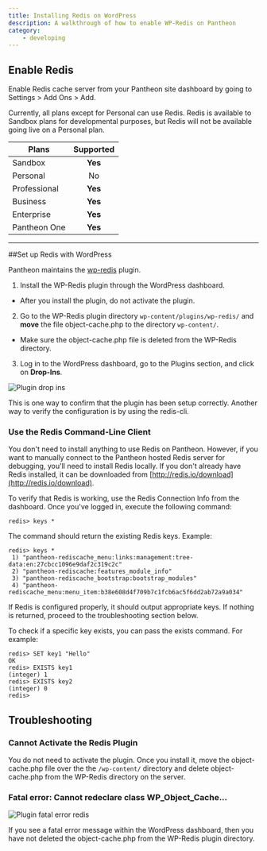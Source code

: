 ```yaml
---
title: Installing Redis on WordPress
description: A walkthrough of how to enable WP-Redis on Pantheon
category:
    - developing
---
```

## Enable Redis

Enable Redis cache server from your Pantheon site dashboard by going to Settings > Add Ons > Add.

Currently, all plans except for Personal can use Redis. Redis is available to Sandbox plans for developmental purposes, but Redis will not be available going live on a Personal plan.



 | Plans        | Supported
 | ------------- |:-------------:|
 | Sandbox      | **Yes** |
 | Personal      | No      |
 | Professional | **Yes**      |
 | Business | **Yes**      |
 | Enterprise | **Yes**      |
 | Pantheon One | **Yes**      |

---


##Set up Redis with WordPress

Pantheon maintains the [wp-redis](https://wordpress.org/plugins/wp-redis/) plugin.

1.  Install the WP-Redis plugin through the WordPress dashboard.
  * After you install the plugin, do not activate the plugin.
2. Go to the WP-Redis plugin directory `wp-content/plugins/wp-redis/` and **move** the file object-cache.php to the directory `wp-content/`.
  * Make sure the object-cache.php file is deleted from the WP-Redis directory.
3. Log in to the WordPress dashboard, go to the Plugins section, and click on **Drop-Ins**.  

![Plugin drop ins](/docs/assets/images/plugin-drop-ins.png)  

This is one way to confirm that the plugin has been setup correctly. Another way to verify the configuration is by using the redis-cli.


### Use the Redis Command-Line Client

You don't need to install anything to use Redis on Pantheon. However, if you want to manually connect to the Pantheon hosted Redis server for debugging, you'll need to install Redis locally. If you don't already have Redis installed, it can be downloaded from [http://redis.io/download](http://redis.io/download).

To verify that Redis is working, use the Redis Connection Info from the dashboard. Once you've logged in, execute the following command:

    redis> keys *

The command should return the existing Redis keys. Example:

    redis> keys *
     1) "pantheon-rediscache_menu:links:management:tree-data:en:27cbcc1096e9daf2c319c2c"
     2) "pantheon-rediscache:features_module_info"
     3) "pantheon-rediscache_bootstrap:bootstrap_modules"
     4) "pantheon-rediscache_menu:menu_item:b38e608d4f709b7c1fcb6ac5f6dd2ab72a9a034"

If Redis is configured properly, it should output appropriate keys. If nothing is returned, proceed to the troubleshooting section below.

To check if a specific key exists, you can pass the exists command. For example:

    redis> SET key1 "Hello"
    OK
    redis> EXISTS key1
    (integer) 1
    redis> EXISTS key2
    (integer) 0
    redis>

## Troubleshooting

### Cannot Activate the Redis Plugin
You do not need to activate the plugin. Once you install it, move the object-cache.php file over the the `/wp-content/` directory and delete object-cache.php from the WP-Redis directory on the server.

### Fatal error: Cannot redeclare class WP_Object_Cache...

![Plugin fatal error redis](/docs/assets/images/redis-plugin-fatal-error.png)

If you see a fatal error message within the WordPress dashboard, then you have not deleted the object-cache.php from the WP-Redis plugin directory.
